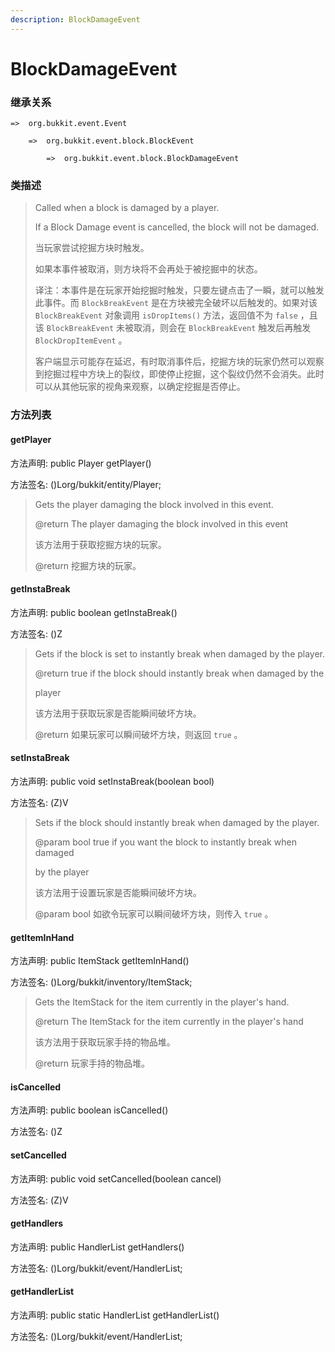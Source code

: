 ```yaml
---
description: BlockDamageEvent
---
```


# BlockDamageEvent

### 继承关系

    =>  org.bukkit.event.Event

        =>  org.bukkit.event.block.BlockEvent

            =>  org.bukkit.event.block.BlockDamageEvent

### 类描述

> Called when a block is damaged by a player.
> 
> If a Block Damage event is cancelled, the block will not be damaged.
> 
> <p>
> 
> 当玩家尝试挖掘方块时触发。
> 
> 如果本事件被取消，则方块将不会再处于被挖掘中的状态。
> 
> <p>
> 
> 译注：本事件是在玩家开始挖掘时触发，只要左键点击了一瞬，就可以触发此事件。而 `BlockBreakEvent` 是在方块被完全破坏以后触发的。如果对该 `BlockBreakEvent` 对象调用 `isDropItems()` 方法，返回值不为 `false` ，且该 `BlockBreakEvent` 未被取消，则会在 `BlockBreakEvent` 触发后再触发 `BlockDropItemEvent` 。
> 
> 客户端显示可能存在延迟，有时取消事件后，挖掘方块的玩家仍然可以观察到挖掘过程中方块上的裂纹，即使停止挖掘，这个裂纹仍然不会消失。此时可以从其他玩家的视角来观察，以确定挖掘是否停止。

### 方法列表

#### getPlayer

方法声明: public Player getPlayer()

方法签名: ()Lorg/bukkit/entity/Player;

> Gets the player damaging the block involved in this event.
> 
> @return The player damaging the block involved in this event
> 
> <p>
> 
> 该方法用于获取挖掘方块的玩家。
> 
> @return 挖掘方块的玩家。

#### getInstaBreak

方法声明: public boolean getInstaBreak()

方法签名: ()Z

> Gets if the block is set to instantly break when damaged by the player.
> 
> @return true if the block should instantly break when damaged by the
> 
> player
> 
> <p>
> 
> 该方法用于获取玩家是否能瞬间破坏方块。
> 
> @return 如果玩家可以瞬间破坏方块，则返回 `true` 。

#### setInstaBreak

方法声明: public void setInstaBreak(boolean bool)

方法签名: (Z)V

> Sets if the block should instantly break when damaged by the player.
> 
> @param bool true if you want the block to instantly break when damaged
> 
> by the player
> 
> <p>
> 
> 该方法用于设置玩家是否能瞬间破坏方块。
> 
> @param bool 如欲令玩家可以瞬间破坏方块，则传入 `true` 。

#### getItemInHand

方法声明: public ItemStack getItemInHand()

方法签名: ()Lorg/bukkit/inventory/ItemStack;

> Gets the ItemStack for the item currently in the player's hand.
> 
> @return The ItemStack for the item currently in the player's hand
> 
> <p>
> 
> 该方法用于获取玩家手持的物品堆。
> 
> @return 玩家手持的物品堆。

#### isCancelled

方法声明: public boolean isCancelled()

方法签名: ()Z

#### setCancelled

方法声明: public void setCancelled(boolean cancel)

方法签名: (Z)V

#### getHandlers

方法声明: public HandlerList getHandlers()

方法签名: ()Lorg/bukkit/event/HandlerList;

#### getHandlerList

方法声明: public static HandlerList getHandlerList()

方法签名: ()Lorg/bukkit/event/HandlerList;